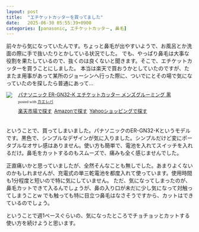 ```yaml
---
layout: post
title:  "エチケットカッターを買ってました"
date:   2025-06-30 05:55:39+0900
categories: [panasonic, エチケットカッター, 鼻毛]
---
```

前々から気になっていたんです。ちょっと鼻毛が出やすいようで、お風呂とか洗面の際に手で抜いたりとかしている状況でした。
でも、やっぱり鼻毛は大事な役割を果たしているので、抜くのは良くないと聞きます。そこで、エチケットカッターを買うことにしました。
本当は楽天で買おうかとしていたのですが、たまたま用事があって某所のジョーシンへ行った際に、ついでにとその場で気になっていたのを探したら普通にあって…

<div class="kaerebalink-box" style="text-align:left;padding-bottom:20px;font-size:small;zoom: 1;overflow: hidden;"><div class="kaerebalink-image" style="float:left;margin:0 15px 10px 0;"><a href="//af.moshimo.com/af/c/click?a_id=920706&p_id=54&pc_id=54&pl_id=616&s_v=b5Rz2P0601xu&url=https%3A%2F%2Fitem.rakuten.co.jp%2Fyamada-denki%2F6790629018%2F%3Frafcid%3Dwsc_i_is_1087413314923222742" target="_blank" ><img src="https://thumbnail.image.rakuten.co.jp/@0_mall/yamada-denki/cabinet/a07000364/6790629018.jpg?_ex=320x320" style="border: none;" /></a><img src="//i.moshimo.com/af/i/impression?a_id=920706&p_id=54&pc_id=54&pl_id=616" width="1" height="1" style="border:none;"></div><div class="kaerebalink-info" style="line-height:120%;zoom: 1;overflow: hidden;"><div class="kaerebalink-name" style="margin-bottom:10px;line-height:120%"><a href="//af.moshimo.com/af/c/click?a_id=920706&p_id=54&pc_id=54&pl_id=616&s_v=b5Rz2P0601xu&url=https%3A%2F%2Fitem.rakuten.co.jp%2Fyamada-denki%2F6790629018%2F%3Frafcid%3Dwsc_i_is_1087413314923222742" target="_blank" >パナソニック ER-GN32-K エチケットカッター メンズグルーミング 黒</a><img src="//i.moshimo.com/af/i/impression?a_id=920706&p_id=54&pc_id=54&pl_id=616" width="1" height="1" style="border:none;"><div class="kaerebalink-powered-date" style="font-size:8pt;margin-top:5px;font-family:verdana;line-height:120%">posted with <a href="https://kaereba.com" rel="nofollow" target="_blank">カエレバ</a></div></div><div class="kaerebalink-detail" style="margin-bottom:5px;"></div><div class="kaerebalink-link1" style="margin-top:10px;"><div class="shoplinkrakuten" style="display:inline;margin-right:5px"><a href="//af.moshimo.com/af/c/click?a_id=920706&p_id=54&pc_id=54&pl_id=616&s_v=b5Rz2P0601xu&url=https%3A%2F%2Fsearch.rakuten.co.jp%2Fsearch%2Fmall%2FER-GN32%2F-%2Ff.1-p.1-s.1-sf.0-st.A-v.2%3Fx%3D0" target="_blank" >楽天市場で探す</a><img src="//i.moshimo.com/af/i/impression?a_id=920706&p_id=54&pc_id=54&pl_id=616" width="1" height="1" style="border:none;"></div><div class="shoplinkamazon" style="display:inline;margin-right:5px"><a href="//af.moshimo.com/af/c/click?a_id=920708&p_id=170&pc_id=185&pl_id=4062&s_v=b5Rz2P0601xu&url=https%3A%2F%2Fwww.amazon.co.jp%2Fgp%2Fsearch%3Fkeywords%3DER-GN32%26__mk_ja_JP%3D%25E3%2582%25AB%25E3%2582%25BF%25E3%2582%25AB%25E3%2583%258A" target="_blank" >Amazonで探す</a><img src="//i.moshimo.com/af/i/impression?a_id=920708&p_id=170&pc_id=185&pl_id=4062" width="1" height="1" style="border:none;"></div><div class="shoplinkyahoo" style="display:inline;margin-right:5px"><a href="//af.moshimo.com/af/c/click?a_id=4986064&p_id=1225&pc_id=1925&pl_id=18502&s_v=b5Rz2P0601xu&url=http%3A%2F%2Fsearch.shopping.yahoo.co.jp%2Fsearch%3Fp%3DER-GN32" target="_blank" >Yahooショッピングで探す</a><img src="//i.moshimo.com/af/i/impression?a_id=4986064&p_id=1225&pc_id=1925&pl_id=18502" width="1" height="1" style="border:none;"></div></div></div><div class="booklink-footer" style="clear: left"></div></div>

ということで、買ってしまいました。パナソニックのER-GN32-Kというモデルです。黒色で、シンプルなデザインが気に入りました。シンプルだけど変にポータブルなオサレ感はありません。使い方も簡単で、電池を入れてスイッチを入れるだけ。鼻毛をカットするのもスムーズで、痛みも全く感じませんでした。

正直痛いかと思っていましたが、全然そんなことも無しでした。あまりよくないのかもしれませんが、充電式の単三乾電池を都度入れて使っています。使用時間も1分程度と短いので特に気にしていません。
ただ、気になってしまったのが、鼻毛カットできて入るんでしょうが、鼻の入り口が未だに少し気になって対触ってしまうことw でも触っても特に目立つ鼻毛はなさそうですから、カットはできているのでしょう。

ということで週1ペースぐらいの、気になったところでチョチョッとカットする使い方を続けようと思います。

